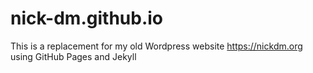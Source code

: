 # nick-dm.github.io

This is a replacement for my old Wordpress website https://nickdm.org using GitHub Pages and Jekyll

